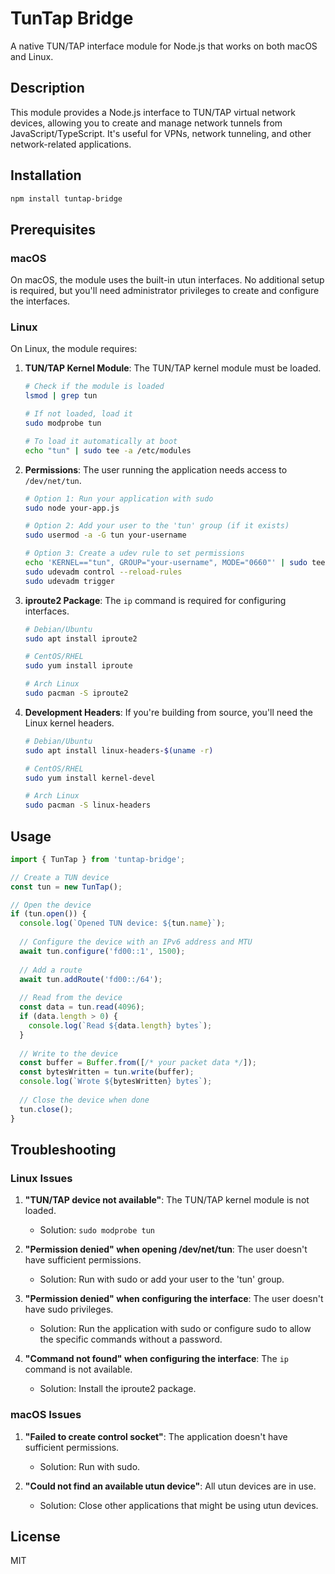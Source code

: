 # TunTap Bridge

A native TUN/TAP interface module for Node.js that works on both macOS and Linux.

## Description

This module provides a Node.js interface to TUN/TAP virtual network devices, allowing you to create and manage network tunnels from JavaScript/TypeScript. It's useful for VPNs, network tunneling, and other network-related applications.

## Installation

```bash
npm install tuntap-bridge
```

## Prerequisites

### macOS

On macOS, the module uses the built-in utun interfaces. No additional setup is required, but you'll need administrator privileges to create and configure the interfaces.

### Linux

On Linux, the module requires:

1. **TUN/TAP Kernel Module**: The TUN/TAP kernel module must be loaded.

   ```bash
   # Check if the module is loaded
   lsmod | grep tun
   
   # If not loaded, load it
   sudo modprobe tun
   
   # To load it automatically at boot
   echo "tun" | sudo tee -a /etc/modules
   ```

2. **Permissions**: The user running the application needs access to `/dev/net/tun`.

   ```bash
   # Option 1: Run your application with sudo
   sudo node your-app.js
   
   # Option 2: Add your user to the 'tun' group (if it exists)
   sudo usermod -a -G tun your-username
   
   # Option 3: Create a udev rule to set permissions
   echo 'KERNEL=="tun", GROUP="your-username", MODE="0660"' | sudo tee /etc/udev/rules.d/99-tuntap.rules
   sudo udevadm control --reload-rules
   sudo udevadm trigger
   ```

3. **iproute2 Package**: The `ip` command is required for configuring interfaces.

   ```bash
   # Debian/Ubuntu
   sudo apt install iproute2
   
   # CentOS/RHEL
   sudo yum install iproute
   
   # Arch Linux
   sudo pacman -S iproute2
   ```

4. **Development Headers**: If you're building from source, you'll need the Linux kernel headers.

   ```bash
   # Debian/Ubuntu
   sudo apt install linux-headers-$(uname -r)
   
   # CentOS/RHEL
   sudo yum install kernel-devel
   
   # Arch Linux
   sudo pacman -S linux-headers
   ```

## Usage

```javascript
import { TunTap } from 'tuntap-bridge';

// Create a TUN device
const tun = new TunTap();

// Open the device
if (tun.open()) {
  console.log(`Opened TUN device: ${tun.name}`);
  
  // Configure the device with an IPv6 address and MTU
  await tun.configure('fd00::1', 1500);
  
  // Add a route
  await tun.addRoute('fd00::/64');
  
  // Read from the device
  const data = tun.read(4096);
  if (data.length > 0) {
    console.log(`Read ${data.length} bytes`);
  }
  
  // Write to the device
  const buffer = Buffer.from([/* your packet data */]);
  const bytesWritten = tun.write(buffer);
  console.log(`Wrote ${bytesWritten} bytes`);
  
  // Close the device when done
  tun.close();
}
```

## Troubleshooting

### Linux Issues

1. **"TUN/TAP device not available"**: The TUN/TAP kernel module is not loaded.
   - Solution: `sudo modprobe tun`

2. **"Permission denied" when opening /dev/net/tun**: The user doesn't have sufficient permissions.
   - Solution: Run with sudo or add your user to the 'tun' group.

3. **"Permission denied" when configuring the interface**: The user doesn't have sudo privileges.
   - Solution: Run the application with sudo or configure sudo to allow the specific commands without a password.

4. **"Command not found" when configuring the interface**: The `ip` command is not available.
   - Solution: Install the iproute2 package.

### macOS Issues

1. **"Failed to create control socket"**: The application doesn't have sufficient permissions.
   - Solution: Run with sudo.

2. **"Could not find an available utun device"**: All utun devices are in use.
   - Solution: Close other applications that might be using utun devices.

## License

MIT
